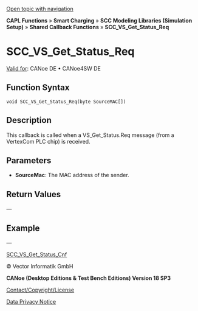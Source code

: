 [Open topic with navigation](../../../../../CANoeDEFamily.htm#Topics/CAPLFunctions/SmartCharging/Callbacks/CAPLfunctionSCCVSGetStatusReq.md)

**CAPL Functions** » **Smart Charging** » **SCC Modeling Libraries (Simulation Setup)** » **Shared Callback Functions** » **SCC_VS_Get_Status_Req**

# SCC_VS_Get_Status_Req

[Valid for](../../../Shared/FeatureAvailability.md):  CANoe DE • CANoe4SW DE

## Function Syntax

```plaintext
void SCC_VS_Get_Status_Req(byte SourceMAC[])
```

## Description

This callback is called when a VS_Get_Status.Req message (from a VertexCom PLC chip) is received.

## Parameters

- **SourceMac**: The MAC address of the sender.

## Return Values

—

## Example

—

[SCC_VS_Get_Status_Cnf](CAPLfunctionSCCVSGetStatusCnf.md)

© Vector Informatik GmbH

**CANoe (Desktop Editions & Test Bench Editions) Version 18 SP3**

[Contact/Copyright/License](../../../Shared/ContactCopyrightLicense.md)

[Data Privacy Notice](https://www.vector.com/int/en/company/get-info/privacy-policy/)